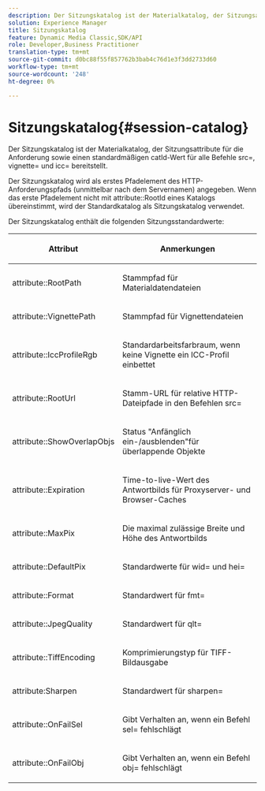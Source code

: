 ```yaml
---
description: Der Sitzungskatalog ist der Materialkatalog, der Sitzungsattribute für die Anforderung sowie einen standardmäßigen catId-Wert für alle Befehle src=, vignette= und icc= bereitstellt.
solution: Experience Manager
title: Sitzungskatalog
feature: Dynamic Media Classic,SDK/API
role: Developer,Business Practitioner
translation-type: tm+mt
source-git-commit: d0bc88f55f857762b3bab4c76d1e3f3dd2733d60
workflow-type: tm+mt
source-wordcount: '248'
ht-degree: 0%

---
```



# Sitzungskatalog{#session-catalog}

Der Sitzungskatalog ist der Materialkatalog, der Sitzungsattribute für die Anforderung sowie einen standardmäßigen catId-Wert für alle Befehle src=, vignette= und icc= bereitstellt.

Der Sitzungskatalog wird als erstes Pfadelement des HTTP-Anforderungspfads (unmittelbar nach dem Servernamen) angegeben. Wenn das erste Pfadelement nicht mit attribute::RootId eines Katalogs übereinstimmt, wird der Standardkatalog als Sitzungskatalog verwendet.

Der Sitzungskatalog enthält die folgenden Sitzungsstandardwerte:

<table id="table_DB5E0DD8E9B440A4964A1326433597C8"> 
 <thead> 
  <tr> 
   <th class="entry"> <p>Attribut </p> </th> 
   <th class="entry"> <p>Anmerkungen </p> </th> 
  </tr> 
 </thead>
 <tbody> 
  <tr> 
   <td> <p> <span class="codeph"> attribute::RootPath</span> </p> </td> 
   <td> <p> Stammpfad für Materialdatendateien </p> </td> 
  </tr> 
  <tr> 
   <td> <p> <span class="codeph"> attribute::VignettePath</span> </p> </td> 
   <td> <p> Stammpfad für Vignettendateien </p> </td> 
  </tr> 
  <tr> 
   <td> <p> <span class="codeph"> attribute::IccProfileRgb</span> </p> </td> 
   <td> <p> Standardarbeitsfarbraum, wenn keine Vignette ein ICC-Profil einbettet </p> </td> 
  </tr> 
  <tr> 
   <td> <p> <span class="codeph"> attribute::RootUrl</span> </p> </td> 
   <td> <p> Stamm-URL für relative HTTP-Dateipfade in den Befehlen <span class="codeph"> src=</span> </p> </td> 
  </tr> 
  <tr> 
   <td> <p> <span class="codeph"> attribute::ShowOverlapObjs</span> </p> </td> 
   <td> <p> Status "Anfänglich ein-/ausblenden"für überlappende Objekte </p> </td> 
  </tr> 
  <tr> 
   <td> <p> <span class="codeph"> attribute::Expiration</span> </p> </td> 
   <td> <p> Time-to-live-Wert des Antwortbilds für Proxyserver- und Browser-Caches </p> </td> 
  </tr> 
  <tr> 
   <td> <p> <span class="codeph"> attribute::MaxPix</span> </p> </td> 
   <td> <p> Die maximal zulässige Breite und Höhe des Antwortbilds </p> </td> 
  </tr> 
  <tr> 
   <td> <p> <span class="codeph"> attribute::DefaultPix</span> </p> </td> 
   <td> <p> Standardwerte für <span class="codeph"> wid=</span> und <span class="codeph"> hei=</span> </p> </td> 
  </tr> 
  <tr> 
   <td> <p> <span class="codeph"> attribute::Format</span> </p> </td> 
   <td> <p> Standardwert für <span class="codeph"> fmt=</span> </p> </td> 
  </tr> 
  <tr> 
   <td> <p> <span class="codeph"> attribute::JpegQuality</span> </p> </td> 
   <td> <p> Standardwert für <span class="codeph"> qlt=</span> </p> </td> 
  </tr> 
  <tr> 
   <td> <p> <span class="codeph"> attribute::TiffEncoding</span> </p> </td> 
   <td> <p> Komprimierungstyp für TIFF-Bildausgabe </p> </td> 
  </tr> 
  <tr> 
   <td> <p> <span class="codeph"> attribute:Sharpen</span> </p> </td> 
   <td> <p> Standardwert für <span class="codeph"> sharpen=</span> </p> </td> 
  </tr> 
  <tr> 
   <td> <p> <span class="codeph"> attribute::OnFailSel</span> </p> </td> 
   <td> <p> Gibt Verhalten an, wenn ein Befehl <span class="codeph"> sel=</span> fehlschlägt </p> </td> 
  </tr> 
  <tr> 
   <td> <p> <span class="codeph"> attribute::OnFailObj</span> </p> </td> 
   <td> <p> Gibt Verhalten an, wenn ein Befehl <span class="codeph"> obj=</span> fehlschlägt </p> </td> 
  </tr> 
 </tbody> 
</table>

